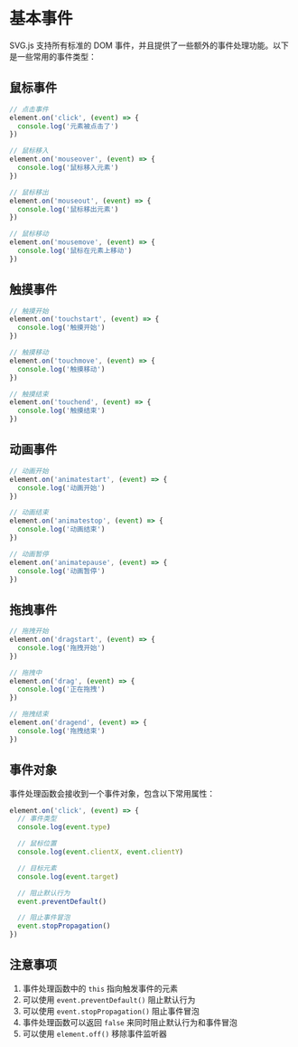 # 基本事件

SVG.js 支持所有标准的 DOM 事件，并且提供了一些额外的事件处理功能。以下是一些常用的事件类型：

## 鼠标事件

```ts
// 点击事件
element.on('click', (event) => {
  console.log('元素被点击了')
})

// 鼠标移入
element.on('mouseover', (event) => {
  console.log('鼠标移入元素')
})

// 鼠标移出
element.on('mouseout', (event) => {
  console.log('鼠标移出元素')
})

// 鼠标移动
element.on('mousemove', (event) => {
  console.log('鼠标在元素上移动')
})
```

## 触摸事件

```ts
// 触摸开始
element.on('touchstart', (event) => {
  console.log('触摸开始')
})

// 触摸移动
element.on('touchmove', (event) => {
  console.log('触摸移动')
})

// 触摸结束
element.on('touchend', (event) => {
  console.log('触摸结束')
})
```

## 动画事件

```ts
// 动画开始
element.on('animatestart', (event) => {
  console.log('动画开始')
})

// 动画结束
element.on('animatestop', (event) => {
  console.log('动画结束')
})

// 动画暂停
element.on('animatepause', (event) => {
  console.log('动画暂停')
})
```

## 拖拽事件

```ts
// 拖拽开始
element.on('dragstart', (event) => {
  console.log('拖拽开始')
})

// 拖拽中
element.on('drag', (event) => {
  console.log('正在拖拽')
})

// 拖拽结束
element.on('dragend', (event) => {
  console.log('拖拽结束')
})
```

## 事件对象

事件处理函数会接收到一个事件对象，包含以下常用属性：

```ts
element.on('click', (event) => {
  // 事件类型
  console.log(event.type)

  // 鼠标位置
  console.log(event.clientX, event.clientY)

  // 目标元素
  console.log(event.target)

  // 阻止默认行为
  event.preventDefault()

  // 阻止事件冒泡
  event.stopPropagation()
})
```

## 注意事项

1. 事件处理函数中的 `this` 指向触发事件的元素
2. 可以使用 `event.preventDefault()` 阻止默认行为
3. 可以使用 `event.stopPropagation()` 阻止事件冒泡
4. 事件处理函数可以返回 `false` 来同时阻止默认行为和事件冒泡
5. 可以使用 `element.off()` 移除事件监听器
